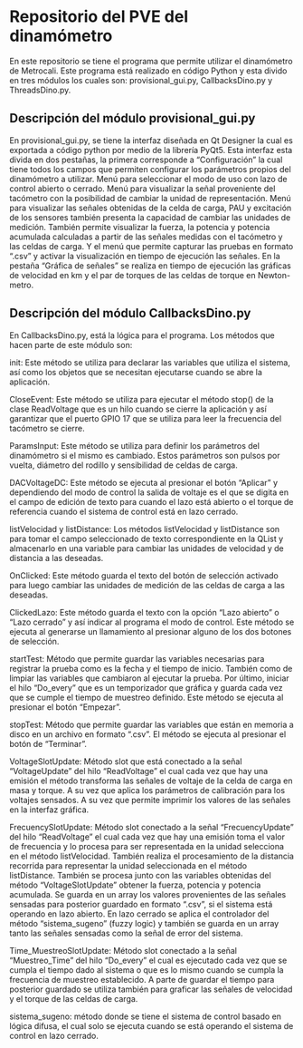 # Repositorio del PVE del dinamómetro
En este repositorio se tiene el programa que permite utilizar el dinamómetro de Metrocali. Este programa está realizado en código Python y esta divido en tres módulos los cuales son: provisional_gui.py, CallbacksDino.py y ThreadsDino.py.  

## Descripción del módulo provisional_gui.py 
En provisional_gui.py, se tiene la interfaz diseñada en Qt Designer la cual es exportada a código python por medio de la librería PyQt5. Esta interfaz esta divida en dos pestañas, la primera corresponde a “Configuración” la cual tiene todos los campos que permiten configurar los parámetros propios del dinamómetro a utilizar. Menú para seleccionar el modo de uso con lazo de control abierto o cerrado. Menú para visualizar la señal proveniente del tacómetro con la posibilidad de cambiar la unidad de representación. Menú para visualizar las señales obtenidas de la celda de carga, PAU y excitación de los sensores también presenta la capacidad de cambiar las unidades de medición. También permite visualizar la fuerza, la potencia y potencia acumulada calculadas a partir de las señales medidas con el tacómetro y las celdas de carga. Y el menú que permite capturar las pruebas en formato “.csv” y activar la visualización en tiempo de ejecución las señales. En la pestaña “Gráfica de señales” se realiza en tiempo de ejecución las gráficas de velocidad en km y el par de torques de las celdas de torque en Newton-metro.

## Descripción del módulo CallbacksDino.py 

En CallbacksDino.py, está la lógica para el programa. Los métodos que hacen parte de este módulo son: 

init: Este método se utiliza para declarar las variables que utiliza el sistema, así como los objetos que se necesitan ejecutarse cuando se abre la aplicación. 

CloseEvent: Este método se utiliza para ejecutar el método stop() de la clase ReadVoltage que es un hilo cuando se cierre la aplicación y así garantizar que el puerto GPIO 17 que se utiliza para leer la frecuencia del tacómetro se cierre. 

ParamsInput: Este método se utiliza para definir los parámetros del dinamómetro si el mismo es cambiado. Estos parámetros son pulsos por vuelta, diámetro del rodillo y sensibilidad de celdas de carga. 

DACVoltageDC: Este método se ejecuta al presionar el botón “Aplicar” y dependiendo del modo de control la salida de voltaje es el que se digita en el campo de edición de texto para cuando el lazo está abierto o el torque de referencia cuando el sistema de control está en lazo cerrado. 

listVelocidad  y listDistance: Los métodos listVelocidad  y listDistance son para tomar el campo seleccionado de texto correspondiente en la QList y almacenarlo en una variable para cambiar las unidades de velocidad y de distancia a las deseadas. 

OnClicked: Este método guarda el texto del botón de selección activado para luego cambiar las unidades de medición de las celdas de carga a las deseadas. 

ClickedLazo: Este método guarda el texto con la opción “Lazo abierto” o “Lazo cerrado” y así indicar al programa el modo de control. Este método se ejecuta al generarse un llamamiento al presionar alguno de los dos botones de selección. 

startTest: Método que permite guardar las variables necesarias para registrar la prueba como es la fecha y el tiempo de inicio. También como de limpiar las variables que cambiaron al ejecutar la prueba. Por último, iniciar el hilo  “Do_every” que es un temporizador que gráfica y guarda cada vez que se cumple el tiempo de muestreo definido. Este método se ejecuta al presionar el botón “Empezar”. 

stopTest: Método que permite guardar las variables que están en memoria a disco en un archivo en formato “.csv”. El método se ejecuta al presionar el botón de “Terminar”. 

VoltageSlotUpdate: Método slot que está conectado a la señal “VoltageUpdate” del hilo “ReadVoltage”  el cual cada vez que hay una emisión el método transforma las señales de voltaje de la celda de carga en masa y torque. A su vez que aplica los parámetros de calibración para los voltajes sensados. A su vez que permite imprimir los valores de las señales en la interfaz gráfica. 

FrecuencySlotUpdate: Método slot conectado a la señal “FrecuencyUpdate” del hilo “ReadVoltage” el cual cada vez que hay una emisión toma el valor de frecuencia y lo procesa para ser representada en la unidad selecciona en el método listVelocidad. También realiza el procesamiento de la distancia recorrida para representar la unidad seleccionada en el método listDistance. También se procesa junto con las variables obtenidas del método “VoltageSlotUpdate” obtener la fuerza, potencia y potencia acumulada. Se guarda en un array los valores provenientes de las señales sensadas para posterior guardado en formato “.csv”, si el sistema está operando en lazo abierto. En lazo cerrado se aplica el controlador del método “sistema_sugeno” (fuzzy logic) y también se guarda en un array tanto las señales sensadas como la señal de error del sistema.  

Time_MuestreoSlotUpdate: Método slot conectado a la señal “Muestreo_Time” del hilo “Do_every” el cual es ejecutado cada vez que se cumpla el tiempo dado al sistema o que es lo mismo cuando se cumpla la frecuencia de muestreo establecido. A parte de guardar el tiempo para posterior guardado se utiliza también para graficar las señales de velocidad y el torque de las celdas de carga. 

sistema_sugeno: método donde se tiene el sistema de control basado en lógica difusa, el cual solo se ejecuta cuando se está operando el sistema de control en lazo cerrado. 

